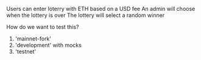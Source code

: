 Users can enter loterry with ETH based on a USD fee
An admin will choose when the lottery is over
The lottery will select a random winner

How do we want to test this?

1. 'mainnet-fork'
2. 'development' with mocks
3. 'testnet'